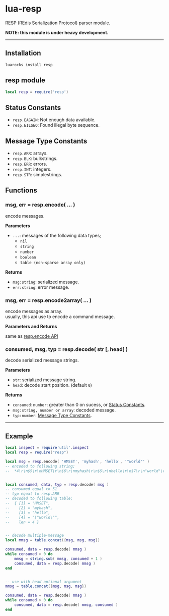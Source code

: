 # lua-resp

RESP (REdis Serialization Protocol) parser module.

**NOTE: this module is under heavy development.**

---

## Installation

```
luarocks install resp
```

## resp module


```lua
local resp = require('resp')
```


## Status Constants

- `resp.EAGAIN`: Not enough data available.
- `resp.EILSEQ`: Found illegal byte sequence.


## Message Type Constants

- `resp.ARR`: arrays.
- `resp.BLK`: bulkstrings.
- `resp.ERR`: errors.
- `resp.INT`: integers.
- `resp.STR`: simplestrings.


## Functions


### msg, err = resp.encode( ... )

encode messages.

**Parameters**

- `...`: messages of the following data types;
    - `nil`
    - `string`
    - `number`
    - `boolean`
    - `table (non-sparse array only)`

**Returns**

- `msg:string`: serialized message.
- `err:string`: error message.


### msg, err = resp.encode2array( ... )

encode messages as array.  
usually, this api use to encode a command message.

**Parameters and Returns**

same as [resp.encode API](#msg-err--respencode--)


### consumed, msg, typ = resp.decode( str [, head] )

decode serialized message strings.

**Parameters**

- `str`: serialized message string.
- `head`: decode start position. (default `0`)

**Returns**

- `consumed:number`: greater than 0 on sucess, or [Status Constants](#status-constants).
- `msg:string, number or array`: decoded message.
- `typ:number`: [Message Type Constants](#message-type-constants).


---


## Example

```lua
local inspect = require'util'.inspect
local resp = require("resp")

local msg = resp.encode( 'HMSET', 'myhash', 'hello', '"world"' )
-- encoded to following string;
--  *4\r\n$5\r\nHMSET\r\n$6\r\nmyhash\r\n$5\r\nhello\r\n$7\r\n"world"\r\n


local consumed, data, typ = resp.decode( msg )
-- consumed equal to 51
-- typ equal to resp.ARR
-- decoded to following table;
--  { [1] = "HMSET",
--    [2] = "myhash",
--    [3] = "hello",
--    [4] = "\"world\"",
--    len = 4 }


-- decode multiple-message
local mmsg = table.concat({msg, msg, msg})

consumed, data = resp.decode( mmsg )
while consumed > 0 do
    mmsg = string.sub( mmsg, consumed + 1 )
    consumed, data = resp.decode( mmsg )
end


-- use with head optional argument
mmsg = table.concat({msg, msg, msg})

consumed, data = resp.decode( mmsg )
while consumed > 0 do
    consumed, data = resp.decode( mmsg, consumed )
end
```

